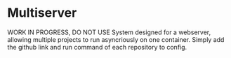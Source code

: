 # Multiserver
WORK IN PROGRESS, DO NOT USE
System designed for a webserver, allowing multiple projects to run asyncriously on one container. Simply add the github link and run command of each repository to config.
